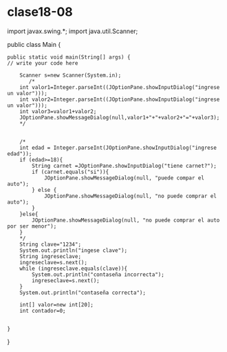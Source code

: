# clase18-08
import javax.swing.*;
import java.util.Scanner;

public class Main {

    public static void main(String[] args) {
	// write your code here

        Scanner s=new Scanner(System.in);
           /*
        int valor1=Integer.parseInt((JOptionPane.showInputDialog("ingrese un valor")));
        int valor2=Integer.parseInt((JOptionPane.showInputDialog("ingrese un valor")));
        int valor3=valor1+valor2;
        JOptionPane.showMessageDialog(null,valor1+"+"+valor2+"="+valor3);
        */


        /*
        int edad = Integer.parseInt(JOptionPane.showInputDialog("ingrese edad"));
        if (edad>=18){
            String carnet =JOptionPane.showInputDialog("tiene carnet?");
            if (carnet.equals("si")){
                JOptionPane.showMessageDialog(null, "puede compar el auto");
            } else {
                JOptionPane.showMessageDialog(null, "no puede comprar el auto");
            }
        }else{
            JOptionPane.showMessageDialog(null, "no puede comprar el auto por ser menor");
        }
        */
        String clave="1234";
        System.out.println("ingese clave");
        String ingreseclave;
        ingreseclave=s.next();
        while (ingreseclave.equals(clave)){
            System.out.println("contaseña incorrecta");
            ingreseclave=s.next();
        }
        System.out.println("contaseña correcta");

        int[] valor=new int[20];
        int contador=0;


    }
}
